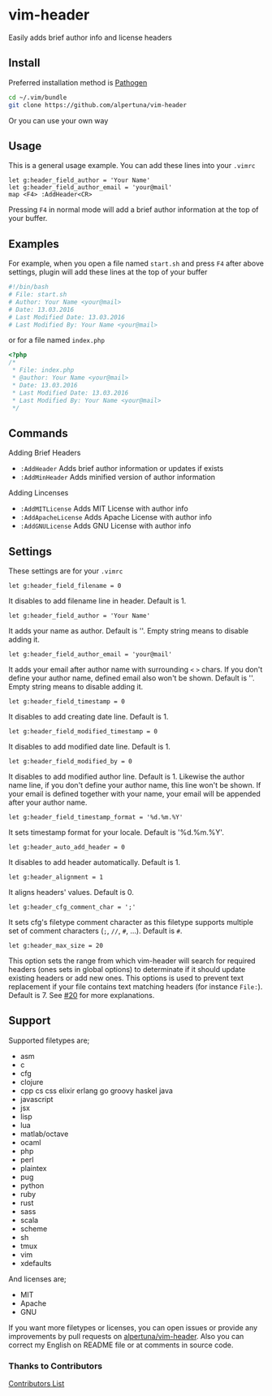 vim-header
==========
Easily adds brief author info and license headers

Install
-------
Preferred installation method is [Pathogen](https://github.com/tpope/vim-pathogen)
```sh
cd ~/.vim/bundle
git clone https://github.com/alpertuna/vim-header
```
Or you can use your own way

Usage
-----
This is a general usage example.
You can add these lines into your `.vimrc`
```vim
let g:header_field_author = 'Your Name'
let g:header_field_author_email = 'your@mail'
map <F4> :AddHeader<CR>
```
Pressing `F4` in normal mode will add a brief author information at the top of your buffer.

Examples
--------
For example, when you open a file named `start.sh` and press `F4` after above settings, plugin will add these lines at the top of your buffer
```sh
#!/bin/bash
# File: start.sh
# Author: Your Name <your@mail>
# Date: 13.03.2016
# Last Modified Date: 13.03.2016
# Last Modified By: Your Name <your@mail>
```
or for a file named `index.php`
```php
<?php
/*
 * File: index.php
 * @author: Your Name <your@mail>
 * Date: 13.03.2016
 * Last Modified Date: 13.03.2016
 * Last Modified By: Your Name <your@mail>
 */
```
Commands
--------
Adding Brief Headers

- `:AddHeader` Adds brief author information or updates if exists
- `:AddMinHeader` Adds minified version of author information

Adding Lincenses

- `:AddMITLicense` Adds MIT License with author info
- `:AddApacheLicense` Adds Apache License with author info
- `:AddGNULicense` Adds GNU License with author info

Settings
--------
These settings are for your `.vimrc`
```vim
let g:header_field_filename = 0
```
It disables to add filename line in header. Default is 1.
```vim
let g:header_field_author = 'Your Name'
```
It adds your name as author. Default is ''. Empty string means to disable adding it.
```vim
let g:header_field_author_email = 'your@mail'
```
It adds your email after author name with surrounding `<` `>` chars. If you don't define your author name, defined email also won't be shown. Default is ''. Empty string means to disable adding it.
```vim
let g:header_field_timestamp = 0
```
It disables to add creating date line. Default is 1.
```vim
let g:header_field_modified_timestamp = 0
```
It disables to add modified date line. Default is 1.
```vim
let g:header_field_modified_by = 0
```
It disables to add modified author line. Default is 1. Likewise the author name line, if you don't define your author name, this line won't be shown. If your email is defined together with your name, your email will be appended after your author name.
```vim
let g:header_field_timestamp_format = '%d.%m.%Y'
```
It sets timestamp format for your locale. Default is '%d.%m.%Y'.
```vim
let g:header_auto_add_header = 0
```
It disables to add header automatically. Default is 1.
```vim
let g:header_alignment = 1
```
It aligns headers' values. Default is 0.
```vim
let g:header_cfg_comment_char = ';'
```
It sets cfg's filetype comment character as this filetype supports multiple set of comment characters (`;`, `//`, `#`, ...). Default is `#`.
```vim
let g:header_max_size = 20
```
This option sets the range from which vim-header will search for required
headers (ones sets in global options) to determinate if it should update
existing headers or add new ones.
This options is used to prevent text replacement if your file contains text
matching headers (for instance `File:`). Default is 7. See [#20](https://github.com/alpertuna/vim-header/issues/20#issuecomment-319127330) for more explanations.

Support
-------
Supported filetypes are;

- asm
- c
- cfg
- clojure
- cpp cs css elixir erlang go groovy haskel java
- javascript
- jsx
- lisp
- lua
- matlab/octave
- ocaml
- php
- perl
- plaintex
- pug
- python
- ruby
- rust
- sass
- scala
- scheme
- sh
- tmux
- vim
- xdefaults

And licenses are;

- MIT
- Apache
- GNU

If you want more filetypes or licenses, you can open issues or provide any improvements by pull requests on [alpertuna/vim-header](https://github.com/alpertuna/vim-header). Also you can correct my English on README file or at comments in source code.

### Thanks to Contributors
[Contributors List](https://github.com/alpertuna/vim-header/graphs/contributors)
